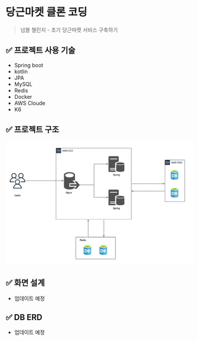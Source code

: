 # 당근마켓 클론 코딩
> 넘블 첼린지 - 초기 당근마켓 서비스 구축하기

## ✅ 프로젝트 사용 기술
* Spring boot
* kotlin
* JPA
* MySQL
* Redis
* Docker
* AWS Cloude
* K6

## ✅ 프로젝트 구조
![architecture](./docs/architecture.png)

## ✅ 화면 설계
- 업데이트 예정

## ✅ DB ERD
- 업데이트 예정
